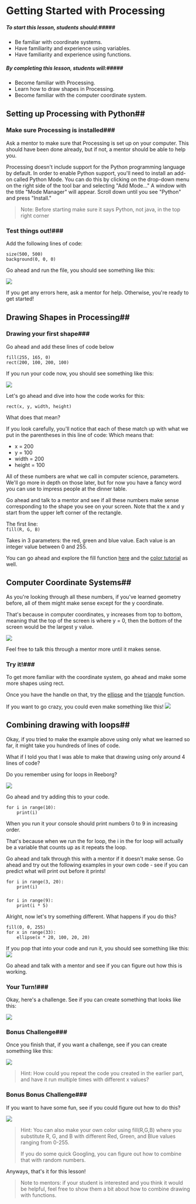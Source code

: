 # Getting Started with Processing

##### To start this lesson, students should:#####

- Be familiar with coordinate systems.
- Have familiarity and experience using variables.
- Have familiarity and experience using functions.

##### By completing this lesson, students will:#####

- Become familiar with Processing.
- Learn how to draw shapes in Processing.
- Become familiar with the computer coordinate system.


## Setting up Processing with Python##

### Make sure Processing is installed###

Ask a mentor to make sure that Processing is set up on your computer. This should have been done already, but if not, a mentor should be able to help you.

Processing doesn't include support for the Python programming language by default. In order to enable Python support, you'll need to install an add-on called Python Mode. You can do this by clicking on the drop-down menu on the right side of the tool bar and selecting "Add Mode..." A window with the title "Mode Manager" will appear. Scroll down until you see "Python" and press "Install."

>Note: Before starting make sure it says Python, not java, in the top right corner 

### Test things out!###
Add the following lines of code:

    size(500, 500)
    background(0, 0, 0)
Go ahead and run the file, you should see something like this:

![](https://raw.githubusercontent.com/StreetCodeAcademy/programming-fundamentals/master/python-curriculum/pygame_lesson1/pygamescreen.png)

If you get any errors here, ask a mentor for help. Otherwise, you're ready to get started!




## Drawing Shapes in Processing##
### Drawing your first shape###
Go ahead and add these lines of code below 

    fill(255, 165, 0)
    rect(200, 100, 200, 100)

If you run your code now, you should see something like this:

![](https://raw.githubusercontent.com/StreetCodeAcademy/programming-fundamentals/master/python-curriculum/pygame_lesson1/rect.png)

Let's go ahead and dive into how the code works for this:

``rect(x, y, width, height)``

What does that mean?

If you look carefully, you'll notice that each of these match up with what we put in the parentheses in this line of code:
Which means that:

- x = 200
- y = 100
- width = 200
- height = 100

All of these numbers are what we call in computer science, parameters. We'll go more in depth on those later, but for now you have a fancy word you can use to impress people at the dinner table.

Go ahead and talk to a mentor and see if all these numbers make sense corresponding to the shape you see on your screen. Note that the x and y start from the upper left corner of the rectangle.

The first line:  
``fill(R, G, B)``  

Takes in 3 parameters: the red, green and blue value. Each value is an integer value between 0 and 255.

You can go ahead and explore the fill function [here](http://py.processing.org/reference/fill.html) and the [color tutorial](http://py.processing.org/tutorials/color/) as well.


## Computer Coordinate Systems##
As you're looking through all these numbers, if you've learned geometry before, all of them might make sense except for the y coordinate.

That's because in computer coordinates, y increases from top to bottom, meaning that the top of the screen is where y = 0, then the bottom of the screen would be the largest y value.

![](https://raw.githubusercontent.com/StreetCodeAcademy/programming-fundamentals/master/python-curriculum/pygame_lesson1/coordinate.png)

Feel free to talk this through a mentor more until it makes sense.

### Try it!###

To get more familiar with the coordinate system, go ahead and make some more shapes using rect.

Once you have the handle on that, try the [ellipse](http://py.processing.org/reference/ellipse.html) and the [triangle](http://py.processing.org/reference/triangle.html) function.

If you want to go crazy, you could even make something like this!
![](https://raw.githubusercontent.com/StreetCodeAcademy/programming-fundamentals/master/python-curriculum/pygame_lesson1/drawing.png)

## Combining drawing with loops##
Okay, if you tried to make the example above using only what we learned so far, it might take you hundreds of lines of code.

What if I told you that I was able to make that drawing using only around 4 lines of code?

Do you remember using for loops in Reeborg?

![](https://raw.githubusercontent.com/StreetCodeAcademy/programming-fundamentals/master/python-curriculum/pygame_lesson1/reeborg.png)

Go ahead and try adding this to your code.

    for i in range(10):
    	print(i)
    

When you run it your console should print numbers 0 to 9 in increasing order.

That's because when we run the for loop, the i in the for loop will actually be a variable that counts up as it repeats the loop.

Go ahead and talk through this with a mentor if it doesn't make sense. Go ahead and try out the following examples in your own code - see if you can predict what will print out before it prints!

    for i in range(3, 20):
    	print(i)
###  ###
    for i in range(9):
    	print(i * 5)

Alright, now let's try something different. What happens if you do this?

    fill(0, 0, 255)
    for x in range(33):
    	ellipse(x * 20, 100, 20, 20)

If you pop that into your code and run it, you should see something like this:
![](https://raw.githubusercontent.com/StreetCodeAcademy/programming-fundamentals/master/python-curriculum/pygame_lesson1/circles.png)

Go ahead and talk with a mentor and see if you can figure out how this is working.

### Your Turn!###
Okay, here's a challenge. See if you can create something that looks like this:

![](https://raw.githubusercontent.com/StreetCodeAcademy/programming-fundamentals/master/python-curriculum/pygame_lesson1/rectline.png)

### Bonus Challenge###
Once you finish that, if you want a challenge, see if you can create something like this:

![](https://raw.githubusercontent.com/StreetCodeAcademy/programming-fundamentals/master/python-curriculum/pygame_lesson1/manyrects.png)

> Hint: How could you repeat the code you created in the earlier part, and have it run multiple times with different x values?

### Bonus Bonus Challenge###

If you want to have some fun, see if you could figure out how to do this?

![](https://raw.githubusercontent.com/StreetCodeAcademy/programming-fundamentals/master/python-curriculum/pygame_lesson1/challengechallenge.png)

>Hint: You can also make your own color using fill(R,G,B) where you substitute R, G, and B with different Red, Green, and Blue values ranging from 0-255.
>
>If you do some quick Googling, you can figure out how to combine that with random numbers.

Anyways, that's it for this lesson!

>Note to mentors: if your student is interested and you think it would be helpful, feel free to show them a bit about how to combine drawing with functions.



